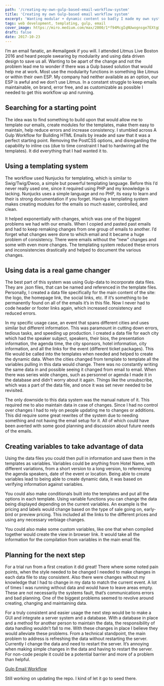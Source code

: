 ```yaml
---
path: '/creating-my-own-gulp-based-email-workflow-system'
title: 'Creating my own Gulp-based email workflow system'
excerpt: 'Wanting modular + dynamic content so badly I made my own system.'
tags: web development, templating, gulp, email
cover_image: https://miro.medium.com/max/2000/1*f94McgIqNUwognsge7EXtg@2x.jpeg
draft: false
date: 2017-10-23
---
```


I’m an email fanatic, an #emailgeek if you will. I attended Litmus Live Boston 2016 and heard people swearing by modularity and using data driven design to save us all. Wanting to be apart of the change and not the problem lead me to wonder if there was a Gulp based solution that would help me at work. Most use the modularity functions in something like Litmus or within their own ESP. My company had neither available as an option, our ESP is awful and we don’t use Litmus. In a constant struggle to keep emails maintainable, on brand, error free, and as customizable as possible I needed to get this workflow up and running.

## Searching for a starting point

The idea was to find something to build upon that would allow me to template our emails, create modules for the templates, make them easy to maintain, help reduce errors and increase consistency. I stumbled across A Gulp Workflow for Building HTML Emails by ireade and saw that it was a perfect starting point. Removing the PostCSS options, and disregarding the capability to inline css (due to time constraint I had to hardwiring all the templates). It did everything that I had wanted it to.

## Using a templating system

The workflow used Nunjucks for templating, which is similar to Swig/Twig/Dwoo, a simple but powerful templating language. Before this I’d never really used one, since it required using PHP and my knowledge is lacking. Nunjucks uses a simple language and no PHP, its easy to learn and their is strong documentation if you forget. Having a templating system makes creating modules for the emails so much easier, controlled, and clean.

It helped exponentially with changes, which was one of the biggest problems we had with our emails. When I copied and pasted past emails and had to keep remaking changes from one group of emails to another. I’d forget what changes were done to which email and it became a huge problem of consistency. There were emails without the “new” changes and some with even more changes. The templating system reduced these errors and inconsistencies drastically and helped to document the various changes.

## Using data is a real game changer

The best part of this system was using Gulp-data to incorporate data files. They are .json files, that can be named and referenced in the template files. Personally, I created a data file specifically for the main content of the site: the logo, the homepage link, the social links, etc. If it‘s something to be permanently found on all of the emails it’s in this file. Now I never had to code header or footer links again, which increased consistency and reduced errors.

In my specific usage case, an event that spans different cities and uses similar but different information. This was paramount in cutting down errors, tedious tasks, and speeding up production. I created a data file for each city which had the speaker subject, speakers, their bios, the presentation information, the agenda time, the city sponsors, hotel information, city information, and all the links for the event (different ticket packages). This file would be called into the templates when needed and helped to create the dynamic data. When the cities changed from template to template all the variables pulling in this data would change. There was no constantly writing the same data in and possible seeing it changed from email to email. When there was series wide changes, such as personnel or agenda I made it in the database and didn’t worry about it again. Things like the unsubscribe, which was a part of the data file, and once it was set never needed to be revisited.

The only downside to this data system was the manual nature of it. This required me to also maintain data in case of changes. Since I had no control over changes I had to rely on people updating me to changes or additions. This did require some great rewrites of the system due to needing something and not having the email setup for it. All of which could have been averted with some good planning and discussion about future needs of the emails.

## Creating variables to take advantage of data

Using the data files you could then pull in information and save them in the templates as variables. Variables could be anything from Hotel Name, with different variations, from a short version to a long version, to referencing the agenda speakers, date of the event or location. Being able to create variables lead to being able to create dynamic data, it was based on verifying information against variables.

You could also make conditionals built into the templates and put all the options in each template. Using variable functions you can change the data being displayed depending on the current variables. An example is the pricing and labels would change based on the type of sale going on, early-bird or preview pricing. This included all the links to the different prices and using any necessary verbiage changes.

You could also make some custom variables, like one that when compiled together would create the view in browser link. It would take all the information for the compilation from variables in the main email file.

## Planning for the next step

For a trial run from a first creation it did great! There where some noted pain points, when the style needed to be changed I needed to make changes in each data file to stay consistent. Also there were changes without my knowledge that I had to change in my data to match the current event. A lot of times I was running without data and would have to leave areas empty. These are not necessarily the systems fault, that’s communications errors and bad planning. One of the biggest problems seemed to revolve around creating, changing and maintaining data.

For a truly consistent and easier usage the next step would be to make a GUI and integrate a server system and a database. With a database in place and a method for another person to maintain the data, the responsibility of data handling wouldn’t fall to me. With these changes in place I believe they would alleviate these problems. From a technical standpoint, the main problem to address is refreshing the data without restarting the server. Currently I change the data and need to restart the server. It’s annoying when making simple changes in the data and having to restart the server. For non-code people it could be a potential barrier and more of a problem than helpful.

[Gulp Email Workflow](https://github.com/vpugh/Gulp-Email-Workflow)

Still working on updating the repo. I kind of let it go to seed there.
